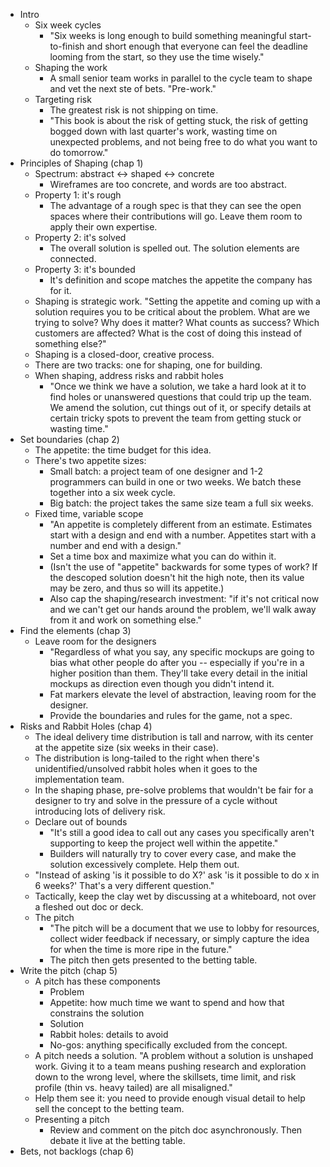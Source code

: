 * Intro
  * Six week cycles
    * "Six weeks is long enough to build something meaningful start-to-finish and short enough that everyone
      can feel the deadline looming from the start, so they use the time wisely."
  * Shaping the work
    * A small senior team works in parallel to the cycle team to shape and vet the next ste of bets.
      "Pre-work."
  * Targeting risk
    * The greatest risk is not shipping on time.
    * "This book is about the risk of getting stuck, the risk of getting bogged down with last quarter's work,
      wasting time on unexpected problems, and not being free to do what you want to do tomorrow."
* Principles of Shaping (chap 1)
  * Spectrum: abstract <-> shaped <-> concrete
    * Wireframes are too concrete, and words are too abstract.
  * Property 1: it's rough
    * The advantage of a rough spec is that they can see the open spaces where their contributions will go.
      Leave them room to apply their own expertise.
  * Property 2: it's solved
    * The overall solution is spelled out. The solution elements are connected.
  * Property 3: it's bounded
    * It's definition and scope matches the appetite the company has for it.
  * Shaping is strategic work. "Setting the appetite and coming up with a solution requires you to be critical
    about the problem. What are we trying to solve? Why does it matter? What counts as success? Which
    customers are affected? What is the cost of doing this instead of something else?"
  * Shaping is a closed-door, creative process.
  * There are two tracks: one for shaping, one for building.
  * When shaping, address risks and rabbit holes
    * "Once we think we have a solution, we take a hard look at it to find holes or unanswered questions that
      could trip up the team. We amend the solution, cut things out of it, or specify details at certain
      tricky spots to prevent the team from getting stuck or wasting time."
* Set boundaries (chap 2)
  * The appetite: the time budget for this idea.
  * There's two appetite sizes:
    * Small batch: a project team of one designer and 1-2 programmers can build in one or two weeks. We
      batch these together into a six week cycle.
    * Big batch: the project takes the same size team a full six weeks.
  * Fixed time, variable scope
    * "An appetite is completely different from an estimate. Estimates start with a design and end with a
      number. Appetites start with a number and end with a design."
    * Set a time box and maximize what you can do within it.
    * (Isn't the use of "appetite" backwards for some types of work? If the descoped solution doesn't hit the
      high note, then its value may be zero, and thus so will its appetite.)
    * Also cap the shaping/research investment: "if it's not critical now and we can't get our hands around
      the problem, we'll walk away from it and work on something else."
* Find the elements (chap 3)
  * Leave room for the designers
    * "Regardless of what you say, any specific mockups are going to bias what other people do after you --
      especially if you're in a higher position than them. They'll take every detail in the initial mockups as
      direction even though you didn't intend it.
    * Fat markers elevate the level of abstraction, leaving room for the designer.
    * Provide the boundaries and rules for the game, not a spec.
* Risks and Rabbit Holes (chap 4)
  * The ideal delivery time distribution is tall and narrow, with its center at the appetite size (six weeks
    in their case).
  * The distribution is long-tailed to the right when there's unidentified/unsolved rabbit holes when it
    goes to the implementation team.
  * In the shaping phase, pre-solve problems that wouldn't be fair for a designer to try and solve in the
    pressure of a cycle without introducing lots of delivery risk.
  * Declare out of bounds
    * "It's still a good idea to call out any cases you specifically aren't supporting to keep the project
      well within the appetite."
    * Builders will naturally try to cover every case, and make the solution excessively complete. Help them
      out.
  * "Instead of asking 'is it possible to do X?' ask 'is it possible to do x in 6 weeks?' That's a very
    different question."
  * Tactically, keep the clay wet by discussing at a whiteboard, not over a fleshed out doc or deck.
  * The pitch
    * "The pitch will be a document that we use to lobby for resources, collect wider feedback if necessary,
      or simply capture the idea for when the time is more ripe in the future."
    * The pitch then gets presented to the betting table.
* Write the pitch (chap 5)
  * A pitch has these components
    * Problem
    * Appetite: how much time we want to spend and how that constrains the solution
    * Solution
    * Rabbit holes: details to avoid
    * No-gos: anything specifically excluded from the concept.
  * A pitch needs a solution. "A problem without a solution is unshaped work. Giving it to a team means
    pushing research and exploration down to the wrong level, where the skillsets, time limit, and risk
    profile (thin vs. heavy tailed) are all misaligned."
  * Help them see it: you need to provide enough visual detail to help sell the concept to the betting team.
  * Presenting a pitch
    * Review and comment on the pitch doc asynchronously. Then debate it live at the betting table.
* Bets, not backlogs (chap 6)
